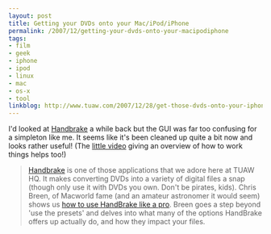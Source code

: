 ```yaml
---
layout: post
title: Getting your DVDs onto your Mac/iPod/iPhone
permalink: /2007/12/getting-your-dvds-onto-your-macipodiphone
tags:
- film
- geek
- iphone
- ipod
- linux
- mac
- os-x
- tool
linkblog: http://www.tuaw.com/2007/12/28/get-those-dvds-onto-your-iphone-or-mac/
---
```


I'd looked at [Handbrake](http://handbrake.m0k.org/) a while back but the GUI was far too confusing for a
simpleton like me. It seems like it's been cleaned up quite a bit now and looks rather useful! (The
[little video](http://www.macworld.com/article/131321/2007/12/mwvodcast29.html) giving an overview of how
to work things helps too!)

> [Handbrake](http://handbrake.m0k.org/) is one of those applications that we adore here at TUAW HQ. It makes
> converting DVDs into a variety of digital files a snap (though only use it with DVDs you own. Don't be
> pirates, kids). Chris Breen, of Macworld fame (and an amateur astronomer it would seem) shows us
> [how to use HandBrake like a pro](http://www.macworld.com/article/131321/2007/12/mwvodcast29.html). Breen
> goes a step beyond 'use the presets' and delves into what many of the options HandBrake offers up actually
> do, and how they impact your files.
